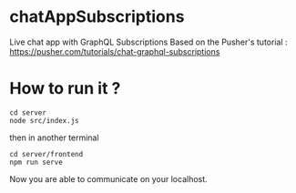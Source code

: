 # chatAppSubscriptions
Live chat app with GraphQL Subscriptions
Based on the Pusher's tutorial : https://pusher.com/tutorials/chat-graphql-subscriptions

# How to run it ? 

```
cd server 
node src/index.js
```
then in another terminal
```
cd server/frontend
npm run serve
```
Now you are able to communicate on your localhost.
